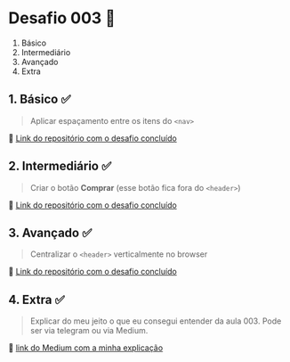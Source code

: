 # Desafio 003 :dart:

1. Básico
2. Intermediário 
3. Avançado
4. Extra



## 1. Básico :white_check_mark:
> Aplicar espaçamento entre os itens do `<nav>` 

:link: [Link do repositório com o desafio concluído](https://github.com/StefanyVasc/loja-fone/commit/6659f08844cd88266230e85645d7c884c712a481)

## 2. Intermediário :white_check_mark:
> Criar o botão __Comprar__ (esse botão fica fora do `<header>`)


:link: [Link do repositório com o desafio concluído](https://github.com/StefanyVasc/loja-fone/commit/e3c4dba1664a9436bbcce45f4136c183103dad2a)

## 3. Avançado :white_check_mark: 
> Centralizar o `<header>` verticalmente no browser
 

:link: [Link do repositório com o desafio concluído](https://github.com/StefanyVasc/loja-fone/commit/fb00e3ed64d6a3adc5d93cddb8e18332f1614d33)

## 4. Extra :white_check_mark:
> Explicar do meu jeito o que eu consegui entender da aula 003. Pode ser via telegram ou via Medium.

:link: [link do Medium com a minha explicação]()
